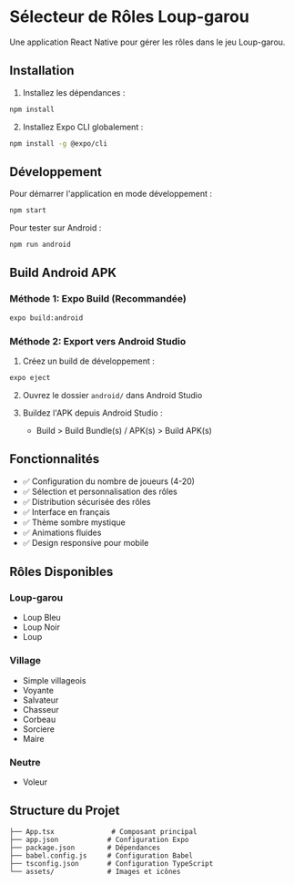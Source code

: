 # Sélecteur de Rôles Loup-garou

Une application React Native pour gérer les rôles dans le jeu Loup-garou.

## Installation

1. Installez les dépendances :
```bash
npm install
```

2. Installez Expo CLI globalement :
```bash
npm install -g @expo/cli
```

## Développement

Pour démarrer l'application en mode développement :
```bash
npm start
```

Pour tester sur Android :
```bash
npm run android
```

## Build Android APK

### Méthode 1: Expo Build (Recommandée)
```bash
expo build:android
```

### Méthode 2: Export vers Android Studio

1. Créez un build de développement :
```bash
expo eject
```

2. Ouvrez le dossier `android/` dans Android Studio

3. Buildez l'APK depuis Android Studio :
   - Build > Build Bundle(s) / APK(s) > Build APK(s)

## Fonctionnalités

- ✅ Configuration du nombre de joueurs (4-20)
- ✅ Sélection et personnalisation des rôles
- ✅ Distribution sécurisée des rôles
- ✅ Interface en français
- ✅ Thème sombre mystique
- ✅ Animations fluides
- ✅ Design responsive pour mobile

## Rôles Disponibles

### Loup-garou
- Loup Bleu
- Loup Noir  
- Loup

### Village
- Simple villageois
- Voyante
- Salvateur
- Chasseur
- Corbeau
- Sorciere
- Maire

### Neutre
- Voleur

## Structure du Projet

```
├── App.tsx              # Composant principal
├── app.json            # Configuration Expo
├── package.json        # Dépendances
├── babel.config.js     # Configuration Babel
├── tsconfig.json       # Configuration TypeScript
└── assets/             # Images et icônes
```
